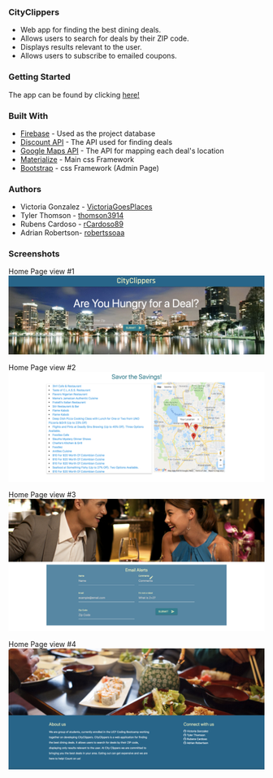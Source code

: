 ### CityClippers

* Web app for finding the best dining deals.
* Allows users to search for deals by their ZIP code.
* Displays results relevant to the user.
* Allows users to subscribe to emailed coupons.

### Getting Started
The app can be found by clicking [here!](https://victoriagoesplaces.github.io/CityClippers/?zip=34734&action=#!)

### Built With
* [Firebase](https://firebase.google.com/) - Used as the project database
* [Discount API](https://discountapi.com/) - The API used for finding deals
* [Google Maps API](https://cloud.google.com/maps-platform/) - The API for mapping each deal's location
* [Materialize](http://materializecss.com/) - Main css Framework
* [Bootstrap](http://materializecss.com/) - css Framework (Admin Page)

### Authors
* Victoria Gonzalez - [VictoriaGoesPlaces](https://github.com/victoriagoesplaces)
* Tyler Thomson - [thomson3914](https://github.com/thomson3914)
* Rubens Cardoso - [rCardoso89](https://github.com/rcardoso89)
* Adrian Robertson- [robertssoaa](https://github.com/robertssoaa)

### Screenshots

Home Page view #1
![screenshot](assets/images/cityclippers.png "Home Page view 1")

Home Page view #2
![screenshot](assets/images/mapCoupons.png "Home Page view 2")

Home Page view #3
![screenshot](assets/images/form.png "Home Page view 3")

Home Page view #4
![screenshot](assets/images/aboutUs.png "Home Page view 4")

